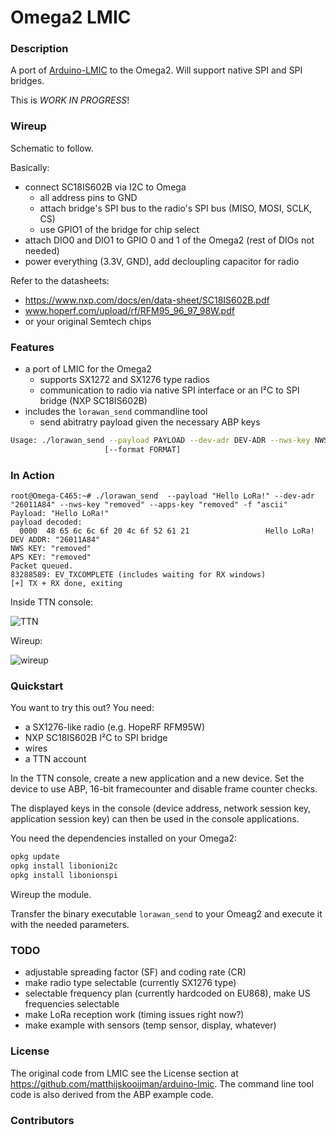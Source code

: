 # Omega2 LMIC

### Description

A port of [Arduino-LMIC](https://github.com/matthijskooijman/arduino-lmic) to the Omega2. Will support native SPI and SPI bridges.

This is *WORK IN PROGRESS*!

### Wireup

Schematic to follow.

Basically:
* connect SC18IS602B via I2C to Omega
   * all address pins to GND
   * attach bridge's SPI bus to the radio's SPI bus (MISO, MOSI, SCLK, CS)
   * use GPIO1 of the bridge for chip select
* attach DIO0 and DIO1 to GPIO 0 and 1 of the Omega2 (rest of DIOs not needed)
* power everything (3.3V, GND), add decloupling capacitor for radio

Refer to the datasheets:
* https://www.nxp.com/docs/en/data-sheet/SC18IS602B.pdf
* www.hoperf.com/upload/rf/RFM95_96_97_98W.pdf
* or your original Semtech chips

### Features

* a port of LMIC for the Omega2
  * supports SX1272 and SX1276 type radios  
  * communication to radio via native SPI interface or an I²C to SPI bridge (NXP SC18IS602B)
* includes the `lorawan_send` commandline tool 
  * send abitratry payload given the necessary ABP keys
  
```sh
Usage: ./lorawan_send --payload PAYLOAD --dev-adr DEV-ADR --nws-key NWS-KEY --apps-key APPS-KEY
                     [--format FORMAT]
```

### In Action

```
root@Omega-C465:~# ./lorawan_send  --payload "Hello LoRa!" --dev-adr "26011A84" --nws-key "removed" --apps-key "removed" -f "ascii"
Payload: "Hello LoRa!"
payload decoded:
  0000  48 65 6c 6c 6f 20 4c 6f 52 61 21                 Hello LoRa!
DEV ADDR: "26011A84"
NWS KEY: "removed"
APS KEY: "removed"
Packet queued.
83288589: EV_TXCOMPLETE (includes waiting for RX windows)
[+] TX + RX done, exiting
```

Inside TTN console:

![TTN](https://github.com/maxgerhardt/omega2-lmic-lorawan/raw/master/img/TTN.png)

Wireup:

![wireup](https://github.com/maxgerhardt/omega2-lmic-lorawan/raw/master/img/IMG_20180619_135413.jpg)

### Quickstart

You want to try this out? You need: 
* a SX1276-like radio (e.g. HopeRF RFM95W)
* NXP SC18IS602B I²C to SPI bridge
* wires
* a TTN account

In the TTN console, create a new application and a new device. Set the device to use ABP, 16-bit framecounter and disable frame counter checks. 

The displayed keys in the console (device address, network session key, application session key) can then be used in the console applications.

You need the dependencies installed on your Omega2:

```sh
opkg update
opkg install libonioni2c 
opkg install libonionspi
```

Wireup the module.

Transfer the binary executable `lorawan_send` to your Omeag2 and execute it with the needed parameters.

### TODO

* adjustable spreading factor (SF) and coding rate (CR)
* make radio type selectable (currently SX1276 type)
* selectable frequency plan (currently hardcoded on EU868), make US frequencies selectable 
* make LoRa reception work (timing issues right now?)
* make example with sensors (temp sensor, display, whatever) 

### License

The original code from LMIC see the License section at https://github.com/matthijskooijman/arduino-lmic.
The command line tool code is also derived from the ABP example code.

### Contributors

